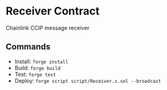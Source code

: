 # Receiver Contract
Chainlink CCIP message receiver

## Commands
- Install: `forge install`
- Build: `forge build`
- Test: `forge test`
- Deploy: `forge script script/Receiver.s.sol --broadcast`